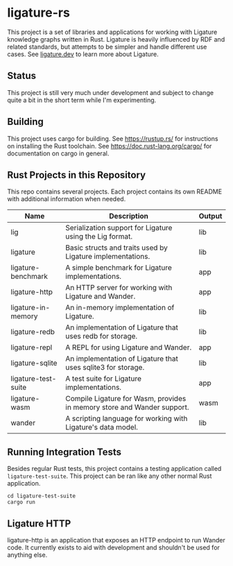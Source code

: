 # ligature-rs

This project is a set of libraries and applications for working with Ligature knowledge graphs written in Rust.
Ligature is heavily influenced by RDF and related standards, but attempts to be simpler and handle different use cases.
See [ligature.dev](https://ligature.dev) to learn more about Ligature.

## Status

This project is still very much under development and subject to change quite a bit in the short term while I'm
experimenting.

## Building
This project uses cargo for building.
See https://rustup.rs/ for instructions on installing the Rust toolchain.
See https://doc.rust-lang.org/cargo/ for documentation on cargo in general.

## Rust Projects in this Repository

This repo contains several projects.
Each project contains its own README with additional information when needed.

| Name                  | Description                                                             | Output |
| --------------------- | ----------------------------------------------------------------------- | ------ |
| lig                   | Serialization support for Ligature using the Lig format.                | lib    |
| ligature              | Basic structs and traits used by Ligature implementations.              | lib    |
| ligature-benchmark    | A simple benchmark for Ligature implementations.                        | app    |
| ligature-http         | An HTTP server for working with Ligature and Wander.                    | app    |
| ligature-in-memory    | An in-memory implementation of Ligature.                                | lib    |
| ligature-redb         | An implementation of Ligature that uses redb for storage.               | lib    |
| ligature-repl         | A REPL for using Ligature and Wander.                                   | app    |
| ligature-sqlite       | An implementation of Ligature that uses sqlite3 for storage.            | lib    |
| ligature-test-suite   | A test suite for Ligature implementations.                              | app    |
| ligature-wasm         | Compile Ligature for Wasm, provides in memory store and Wander support. | wasm   |
| wander                | A scripting language for working with Ligature's data model.            | lib    |

## Running Integration Tests

Besides regular Rust tests, this project contains a testing application called `ligature-test-suite`.
This project can be ran like any other normal Rust application.

```
cd ligature-test-suite
cargo run
```

## Ligature HTTP

ligature-http is an application that exposes an HTTP endpoint to run Wander code.
It currently exists to aid with development and shouldn't be used for anything else.
